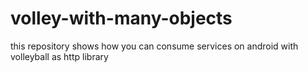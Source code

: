 # volley-with-many-objects
this repository shows how you can consume services on android with volleyball as http library
